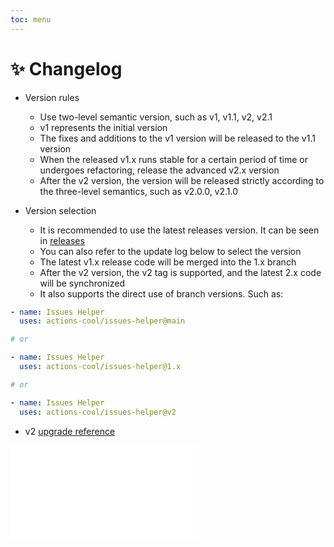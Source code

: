 ```yaml
---
toc: menu
---
```


# ✨ Changelog

- Version rules
  - Use two-level semantic version, such as v1, v1.1, v2, v2.1
  - v1 represents the initial version
  - The fixes and additions to the v1 version will be released to the v1.1 version
  - When the released v1.x runs stable for a certain period of time or undergoes refactoring, release the advanced v2.x version
  - After the v2 version, the version will be released strictly according to the three-level semantics, such as v2.0.0, v2.1.0

- Version selection
  - It is recommended to use the latest releases version. It can be seen in [releases](https://github.com/actions-cool/issues-helper/releases)
  - You can also refer to the update log below to select the version
  - The latest v1.x release code will be merged into the 1.x branch
  - After the v2 version, the v2 tag is supported, and the latest 2.x code will be synchronized
  - It also supports the direct use of branch versions. Such as:

```yml
- name: Issues Helper
  uses: actions-cool/issues-helper@main

# or

- name: Issues Helper
  uses: actions-cool/issues-helper@1.x

# or

- name: Issues Helper
  uses: actions-cool/issues-helper@v2
```

- v2 [upgrade reference](/en-US/guide/faq)

<embed src="../../CHANGELOG.md"></embed>
